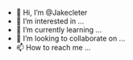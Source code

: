 - 👋 Hi, I’m @Jakecleter
- 👀 I’m interested in ...
- 🌱 I’m currently learning ...
- 💞️ I’m looking to collaborate on ...
- 📫 How to reach me ...

<!---
Jakecleter/Jakecleter is a ✨ special ✨ repository because its `README.md` (this file) appears on your GitHub profile.
You can click the Preview link to take a look at your changes.
--->
